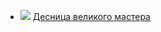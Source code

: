 * ![](/books/prose_classic/Константин%20Гамсахурдиа/Десница%20великого%20мастера.jpg) [Десница великого мастера](/books/prose_classic/Константин%20Гамсахурдиа/Десница%20великого%20мастера)